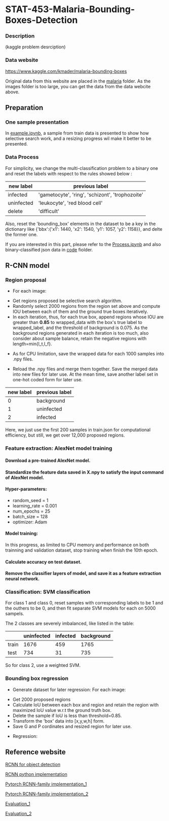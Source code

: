 # STAT-453-Malaria-Bounding-Boxes-Detection

### Description
(kaggle problem desrciption)

### Data website
https://www.kaggle.com/kmader/malaria-bounding-boxes

Original data from this website are placed in the [malaria](https://github.com/VanessaYan/STAT-453-Malaria-Bounding-Boxes-Detection/blob/master/malaria) folder. As the images folder is too large, you can get the data from the data webcite above.

## Preparation

### One sample presentation
In [example.ipynb](https://github.com/VanessaYan/STAT-453-Malaria-Bounding-Boxes-Detection/blob/master/code/example.ipynb), a sample from train data is presented to show how selective search work, and a resizing progress wil make it better to be presented.

### Data Process
For simplicity, we change the multi-classification problem to a binary one and reset the labels with respect to the rules showed below :

|new label| previous label|
|------|------|
|infected|'gametocyte', 'ring', 'schizont', 'trophozoite'|
|uninfected|'leukocyte', 'red blood cell'|
|delete|'difficult'|

Also, reset the 'bounding_box' elements in the dataset to be a key in the dictionary like {'bbx':{'x1': 1440, 'x2': 1540, 'y1': 1057, 'y2': 1158}}, and delte the former one.

If you  are interested in this part, please refer to the [Process.ipynb](https://github.com/VanessaYan/STAT-453-Malaria-Bounding-Boxes-Detection/blob/master/code/Process.ipynb) and also binary-classified json data in [code](https://github.com/VanessaYan/STAT-453-Malaria-Bounding-Boxes-Detection/blob/master/code) fiolder.

## R-CNN model

### Region proposal
* For each image:
 - Get regions proposed be selective search algorithm.
 - Randomly select 2000 regions from the region set above and compute IOU between each of them and the ground true boxes iteratively.
 - In each iteration, thus, for each true box, append regions whose IOU are greater than **0.85** to wrapped_data with the box's true label to wrapped_label, and the threshold of background is 0.075. As the background regions generated in each iteration is too much, also consider about sample balance, retain the negative regions with length=min{l_t,l_f}.
 
 * As for CPU limitation, save the wrapped data for each 1000 samples into .npy files.
 
 * Reload the .npy files and merge them together. Save the merged data into new files for later use. At the mean time, save another label set in one-hot coded form for later use.
 
 |new label| previous label|
|------|------|
|0|background|
|1|uninfected|
|2|infected|

Here, we just use the first 200 samples in train.json for computational efficiency, but still, we get over 12,000 proposed regions.

### Feature extraction: AlexNet model training

#### Download a pre-trained AlexNet model.
#### Standardize the feature data saved in X.npy to satisfy the input command of AlexNet model.
#### Hyper-parameters:
- random_seed = 1
- learning_rate = 0.001
- num_epochs = 25
- batch_size = 128
- optimizer: Adam
#### Model training:
In this progress, as limited to CPU memory and performance on both trainning and validation dataset, stop training when finish the 10th epoch.
#### Calculate accuracy on test dataset.
#### Remove the classifier layers of model, and save it as a feature extraction neural network.

### Classification: SVM classification

For class 1 and class 0, reset samples with corresponding labels to be 1 and the outhers to be 0, and then fit separate SVM models for each on 5000 sampels.

The 2 classes are severely imbalanced, like listed in the table:

||uninfected|infected|background|
|------|------|------|------|
|train|1676|459|1765|
|test|734|31|735|

So for class 2, use a weighted SVM.

### Bounding box regression
* Generate dataset for later regression:
For each image:
- Get 2000 proposed regions
- Calculate IoU between each box and region and retain the region with maximized IoU value w.r.t the ground truth box.
- Delete the sample if IoU is less than threshold=0.85.
- Transform the 'box' data into \[x,y,w,h\] form.
- Save G and P cordinates and resized region for later use.

* Regression:

## Reference website
[RCNN for object detection](https://towardsdatascience.com/r-cnn-for-object-detection-a-technical-summary-9e7bfa8a557c)

[RCNN python implementation](https://towardsdatascience.com/step-by-step-r-cnn-implementation-from-scratch-in-python-e97101ccde55)

[Pytorch RCNN-family implementation_1](https://pytorch.org/tutorials/intermediate/torchvision_tutorial.html)

[Pytorch RCNN-family implementation_2](https://lilianweng.github.io/lil-log/2017/12/31/object-recognition-for-dummies-part-3.html)

[Evaluation_1](https://towardsdatascience.com/what-is-map-understanding-the-statistic-of-choice-for-comparing-object-detection-models-1ea4f67a9dbd)

[Evaluation_2](http://cocodataset.org/#detection-eval)
